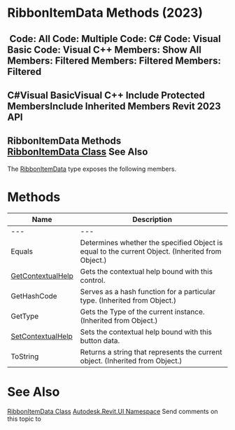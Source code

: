# RibbonItemData Methods (2023)

﻿
 Code: All Code: Multiple Code: C# Code: Visual Basic Code: Visual C++  Members: Show All Members: Filtered Members: Filtered Members: Filtered   
---  
C#Visual BasicVisual C++
Include Protected MembersInclude Inherited Members
Revit 2023 API  
---  
RibbonItemData Methods  
[RibbonItemData Class](eb399d25-88cb-c3a1-c445-37077b3a5aa1.md "RibbonItemData Class") See Also  
---  
The [RibbonItemData](eb399d25-88cb-c3a1-c445-37077b3a5aa1.md "RibbonItemData Class") type exposes the following members.
# Methods
| Name | Description |
| --- | --- |
| --- | --- | --- |
| Equals | Determines whether the specified Object is equal to the current Object. (Inherited from Object.) |
| [GetContextualHelp](b1f605c9-fc69-f8ee-ef3f-cb0e55901a16.md "GetContextualHelp Method") | Gets the contextual help bound with this control. |
| GetHashCode | Serves as a hash function for a particular type.  (Inherited from Object.) |
| GetType | Gets the Type of the current instance. (Inherited from Object.) |
| [SetContextualHelp](36d0b48a-8100-d656-7867-9d24318bd9c0.md "SetContextualHelp Method") | Sets the contextual help bound with this button data. |
| ToString | Returns a string that represents the current object. (Inherited from Object.) |

# See Also
[RibbonItemData Class](eb399d25-88cb-c3a1-c445-37077b3a5aa1.md "RibbonItemData Class")
[Autodesk.Revit.UI Namespace](e86fd90a-8957-02a6-da7f-ced248966e3e.md "Autodesk.Revit.UI Namespace")
Send comments on this topic to 